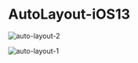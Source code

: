# AutoLayout-iOS13 

![auto-layout-2](https://github.com/pradyotprksh/development_learning/blob/main/ios/ios_angela_udemy/Dicee-iOS13/AutoLayout-iOS13_2.png)

![auto-layout-1](https://github.com/pradyotprksh/development_learning/blob/main/ios/ios_angela_udemy/Dicee-iOS13/AutoLayout-iOS13_1.png)
